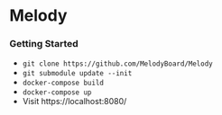 # Melody

### Getting Started

- ` git clone https://github.com/MelodyBoard/Melody `
- ` git submodule update --init `
- ` docker-compose build `
- ` docker-compose up `
- Visit https://localhost:8080/
